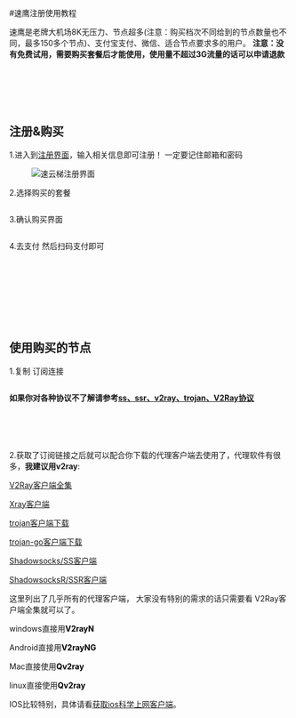 #速鹰注册使用教程
<!-- wp:paragraph -->
<p>速鹰是老牌大机场8K无压力、节点超多(注意：购买档次不同给到的节点数量也不同，最多150多个节点)、支付宝支付、微信、适合节点要求多的用户。 <strong>注意：没有免费试用，需要购买套餐后才能使用，使用量不超过3G流量的话可以申请退款</strong></p>
<!-- /wp:paragraph -->

<!-- wp:spacer {"height":"70px"} -->
<div style="height:70px" aria-hidden="true" class="wp-block-spacer"></div>
<!-- /wp:spacer -->

<!-- wp:heading -->
<h2><strong>注册&amp;购买</strong></h2>
<!-- /wp:heading -->

<!-- wp:paragraph -->
<p>1.进入到<a href="https://suyunti.com/auth/register?code=sPq4" target="_blank" rel="noreferrer noopener">注册界面</a>，输入相关信息即可注册！ 一定要记住邮箱和密码</p>
<!-- /wp:paragraph -->

<!-- wp:image {"id":3616,"sizeSlug":"full","linkDestination":"none"} -->
<figure class="wp-block-image size-full"><img src="https://www.xiaoglt.top/wp-content/uploads/2022/09/速云梯注册界面.png" alt="速云梯注册界面" class="wp-image-3616"/></figure>
<!-- /wp:image -->

<!-- wp:paragraph -->
<p>2.选择购买的套餐</p>
<!-- /wp:paragraph -->

<!-- wp:image {"id":3618,"sizeSlug":"large","linkDestination":"none"} -->
<figure class="wp-block-image size-large"><img src="https://www.xiaoglt.top/wp-content/uploads/2022/09/速云梯购买界面2-1024x494.png" alt="" class="wp-image-3618"/></figure>
<!-- /wp:image -->

<!-- wp:paragraph -->
<p>3.确认购买界面</p>
<!-- /wp:paragraph -->

<!-- wp:image {"id":3619,"sizeSlug":"large","linkDestination":"none"} -->
<figure class="wp-block-image size-large"><img src="https://www.xiaoglt.top/wp-content/uploads/2022/09/速运梯购买确认界面-1024x485.png" alt="" class="wp-image-3619"/></figure>
<!-- /wp:image -->

<!-- wp:paragraph -->
<p>4.去支付 然后扫码支付即可</p>
<!-- /wp:paragraph -->

<!-- wp:image {"id":3620,"sizeSlug":"full","linkDestination":"none"} -->
<figure class="wp-block-image size-full"><img src="https://www.xiaoglt.top/wp-content/uploads/2022/09/速运梯-去支付.png" alt="" class="wp-image-3620"/></figure>
<!-- /wp:image -->

<!-- wp:spacer -->
<div style="height:100px" aria-hidden="true" class="wp-block-spacer"></div>
<!-- /wp:spacer -->

<!-- wp:heading -->
<h2><strong>使用购买的节点</strong></h2>
<!-- /wp:heading -->

<!-- wp:paragraph -->
<p>1.复制 订阅连接</p>
<!-- /wp:paragraph -->

<!-- wp:image {"id":3622,"sizeSlug":"large","linkDestination":"none"} -->
<figure class="wp-block-image size-large"><img src="https://www.xiaoglt.top/wp-content/uploads/2022/09/复制订阅连接-1024x520.png" alt="" class="wp-image-3622"/></figure>
<!-- /wp:image -->

<!-- wp:paragraph -->
<p><strong>如果你对各种协议不了解请参考<a href="https://www.xiaoglt.top/?p=3625" target="_blank" rel="noreferrer noopener">ss、ssr、v2ray、trojan、V2Ray协议</a></strong></p>
<!-- /wp:paragraph -->

<!-- wp:spacer {"height":"55px"} -->
<div style="height:55px" aria-hidden="true" class="wp-block-spacer"></div>
<!-- /wp:spacer -->

<!-- wp:paragraph -->
<p>2.获取了订阅链接之后就可以配合你下载的代理客户端去使用了，代理软件有很多，<strong>我建议用v2ray</strong>:</p>
<!-- /wp:paragraph -->

<!-- wp:paragraph -->
<p><a href="https://www.xiaoglt.top/?p=73">V2Ray客户端全集</a></p>
<!-- /wp:paragraph -->

<!-- wp:paragraph -->
<p><a href="https://www.xiaoglt.top/?p=62#xray-client">Xray客户端</a></p>
<!-- /wp:paragraph -->

<!-- wp:paragraph -->
<p><a href="https://www.xiaoglt.top/?p=134" target="_blank" rel="noreferrer noopener">trojan客户端下载</a></p>
<!-- /wp:paragraph -->

<!-- wp:paragraph -->
<p><a href="https://www.xiaoglt.top/?p=163" target="_blank" rel="noreferrer noopener">trojan-go客户端下载</a></p>
<!-- /wp:paragraph -->

<!-- wp:paragraph -->
<p><a href="https://www.xiaoglt.top/?p=143" target="_blank" rel="noreferrer noopener">Shadowsocks/SS客户端</a></p>
<!-- /wp:paragraph -->

<!-- wp:paragraph -->
<p><a href="https://www.xiaoglt.top/?p=153">ShadowsocksR/SSR客户端</a></p>
<!-- /wp:paragraph -->

<!-- wp:paragraph -->
<p>这里列出了几乎所有的代理客户端， 大家没有特别的需求的话只需要看 V2Ray客户端全集就可以了。</p>
<!-- /wp:paragraph -->

<!-- wp:paragraph -->
<p>windows直接用<strong><mark style="background-color:rgba(0, 0, 0, 0)" class="has-inline-color has-vivid-red-color">V2rayN</mark></strong></p>
<!-- /wp:paragraph -->

<!-- wp:paragraph -->
<p>Android直接用<strong><mark style="background-color:rgba(0, 0, 0, 0)" class="has-inline-color has-vivid-red-color">V2rayNG</mark></strong></p>
<!-- /wp:paragraph -->

<!-- wp:paragraph -->
<p>Mac直接使用<strong><mark style="background-color:rgba(0, 0, 0, 0)" class="has-inline-color has-vivid-red-color">Qv2ray</mark></strong></p>
<!-- /wp:paragraph -->

<!-- wp:paragraph -->
<p>linux直接使用<strong><mark style="background-color:rgba(0, 0, 0, 0)" class="has-inline-color has-vivid-red-color">Qv2ray</mark></strong></p>
<!-- /wp:paragraph -->

<!-- wp:paragraph -->
<p>IOS比较特别，具体请看<a href="https://www.xiaoglt.top/?p=138">获取ios科学上网客户端</a>。</p>
<!-- /wp:paragraph -->

<!-- wp:spacer -->
<div style="height:100px" aria-hidden="true" class="wp-block-spacer"></div>
<!-- /wp:spacer -->

<!-- wp:paragraph -->
<p></p>
<!-- /wp:paragraph -->
